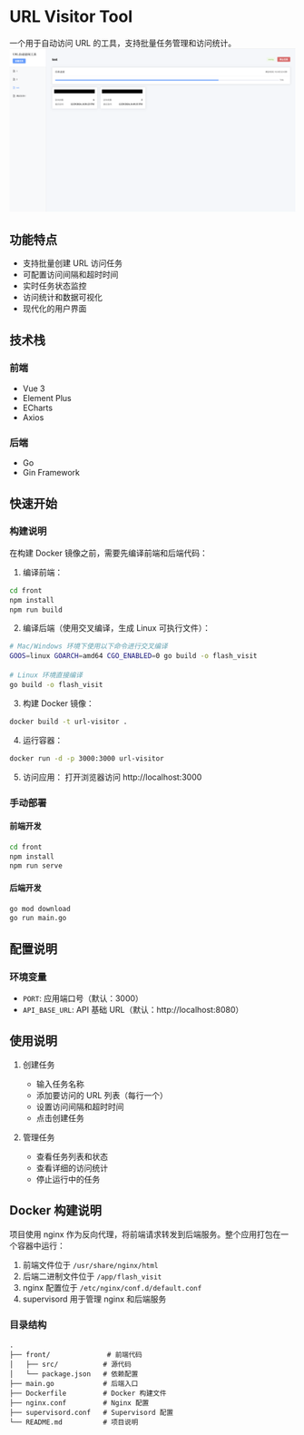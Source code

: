 # URL Visitor Tool

一个用于自动访问 URL 的工具，支持批量任务管理和访问统计。
![](./example.png)

## 功能特点

- 支持批量创建 URL 访问任务
- 可配置访问间隔和超时时间
- 实时任务状态监控
- 访问统计和数据可视化
- 现代化的用户界面

## 技术栈

### 前端
- Vue 3
- Element Plus
- ECharts
- Axios

### 后端
- Go
- Gin Framework

## 快速开始

### 构建说明

在构建 Docker 镜像之前，需要先编译前端和后端代码：

1. 编译前端：
```bash
cd front
npm install
npm run build
```

2. 编译后端（使用交叉编译，生成 Linux 可执行文件）：
```bash
# Mac/Windows 环境下使用以下命令进行交叉编译
GOOS=linux GOARCH=amd64 CGO_ENABLED=0 go build -o flash_visit

# Linux 环境直接编译
go build -o flash_visit
```

3. 构建 Docker 镜像：
```bash
docker build -t url-visitor .
```

4. 运行容器：
```bash
docker run -d -p 3000:3000 url-visitor
```

5. 访问应用：
打开浏览器访问 http://localhost:3000

### 手动部署

#### 前端开发
```bash
cd front
npm install
npm run serve
```

#### 后端开发
```bash
go mod download
go run main.go
```

## 配置说明

### 环境变量
- `PORT`: 应用端口号（默认：3000）
- `API_BASE_URL`: API 基础 URL（默认：http://localhost:8080）

## 使用说明

1. 创建任务
   - 输入任务名称
   - 添加要访问的 URL 列表（每行一个）
   - 设置访问间隔和超时时间
   - 点击创建任务

2. 管理任务
   - 查看任务列表和状态
   - 查看详细的访问统计
   - 停止运行中的任务

## Docker 构建说明

项目使用 nginx 作为反向代理，将前端请求转发到后端服务。整个应用打包在一个容器中运行：

1. 前端文件位于 `/usr/share/nginx/html`
2. 后端二进制文件位于 `/app/flash_visit`
3. nginx 配置位于 `/etc/nginx/conf.d/default.conf`
4. supervisord 用于管理 nginx 和后端服务

### 目录结构
```
.
├── front/              # 前端代码
│   ├── src/           # 源代码
│   └── package.json   # 依赖配置
├── main.go            # 后端入口
├── Dockerfile         # Docker 构建文件
├── nginx.conf         # Nginx 配置
├── supervisord.conf   # Supervisord 配置
└── README.md          # 项目说明
```